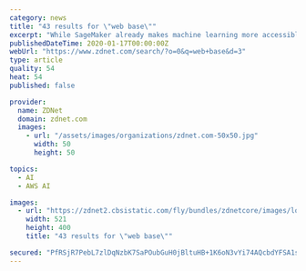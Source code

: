 ```yaml
---
category: news
title: "43 results for \"web base\""
excerpt: "While SageMaker already makes machine learning more accessible, AWS Chief Andy Jassy said SageMaker Studio is a \"giant leap forward.\" At AWS re:Invent, AWS CEO Andy Jassy announced new cloud ..."
publishedDateTime: 2020-01-17T00:00:00Z
webUrl: "https://www.zdnet.com/search/?o=0&q=web+base&d=3"
type: article
quality: 54
heat: 54
published: false

provider:
  name: ZDNet
  domain: zdnet.com
  images:
    - url: "/assets/images/organizations/zdnet.com-50x50.jpg"
      width: 50
      height: 50

topics:
  - AI
  - AWS AI

images:
  - url: "https://zdnet2.cbsistatic.com/fly/bundles/zdnetcore/images/logos/zdnet-logo-large.png"
    width: 521
    height: 400
    title: "43 results for \"web base\""

secured: "PfRSjR7PebL7zlDqNzbK7SaPOubGuH0jBltuHB+1K6oN3vYi74AQcbdYFSA1sSQxyo5bGj0IX3UllIuQ49G4bfkqZATescdM4VJQ3uL3IJNPMsZe1IhHGm6zS3sBJqj67tVvwUjsC6Z6tLTd121M93oblGANtQ3jrl7J5+RYnMHr2JoOD2JCe0fmR5LfIQuS3MKtxyND5ZDVP6mL2T+J2zK21BPnBOCWrOx/KWvqHYjkapYC7b8Vor/pSs4vdIwm16RWlIUa6g7NubOoacihlvARDnlrrHbpgNAEGnhoTi92shD3l7B4D9rnGxUgyGF2;fdQyYuCMvdyhZdA4uWzgxA=="
---
```


